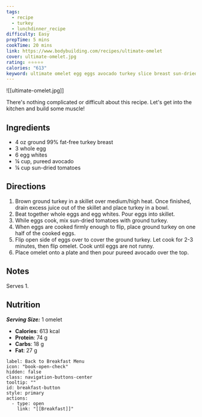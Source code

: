 ```yaml
---
tags:
  - recipe
  - turkey
  - lunchdinner_recipe
difficulty: Easy
prepTime: 5 mins
cookTime: 20 mins
link: https://www.bodybuilding.com/recipes/ultimate-omelet
cover: ultimate-omelet.jpg
rating: ⭐️⭐️⭐️⭐️⭐️
calories: "613"
keyword: ultimate omelet egg eggs avocado turkey slice breast sun-dried tomato sliced turkey
---
```


![[ultimate-omelet.jpg]]

There's nothing complicated or difficult about this recipe. Let's get into the kitchen and build some muscle!

## Ingredients
- 4 oz ground 99% fat-free turkey breast
- 3 whole egg
- 6 egg whites
- ¼ cup, pureed avocado
- ¼ cup sun-dried tomatoes


## Directions
1. Brown ground turkey in a skillet over medium/high heat. Once finished, drain excess juice out of the skillet and place turkey in a bowl.
2. Beat together whole eggs and egg whites. Pour eggs into skillet.
3. While eggs cook, mix sun-dried tomatoes with ground turkey.
4. When eggs are cooked firmly enough to flip, place ground turkey on one half of the cooked eggs.
5. Flip open side of eggs over to cover the ground turkey. Let cook for 2-3 minutes, then flip omelet. Cook until eggs are not runny.
6. Place omelet onto a plate and then pour pureed avocado over the top.

## Notes
Serves 1.

## Nutrition
***Serving Size:*** 1 omelet
- **Calories**: 613 kcal
- **Protein**: 74 g
- **Carbs**: 18 g
- **Fat**: 27 g


```meta-bind-button
label: Back to Breakfast Menu
icon: "book-open-check"
hidden: false
class: navigation-buttons-center
tooltip: ""
id: breakfast-button
style: primary
actions:
  - type: open
    link: "[[Breakfast]]"

```
 
